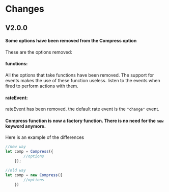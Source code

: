 # Changes
## V2.0.0

#### Some options have been removed from the Compress option
These are the options removed:

#### functions:
All the options that take functions have been removed. The support for events makes the use of these function useless.
listen to the events when fired to perform actions with them.

#### rateEvent: 
rateEvent has been removed. the default rate event is the `"change"` event.

#### Compress function is now a factory function. There is no need for the `new` keyword anymore.

Here is an example of the differences
```javascript
//new way
let comp = Compress({
		//options
	});

//old way 
let comp = new Compress({
        //options
    })
```
